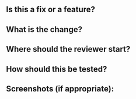 ## Is this a fix or a feature?
## What is the change?
## Where should the reviewer start?
## How should this be tested?
## Screenshots (if appropriate):
